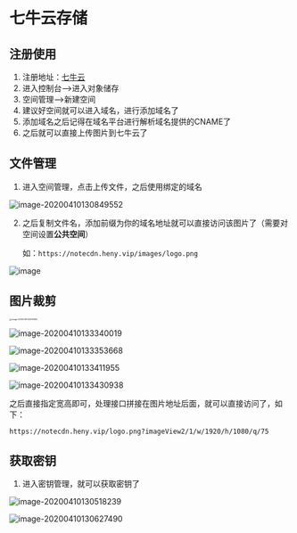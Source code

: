 # 七牛云存储

## 注册使用

1. 注册地址：[七牛云](https://portal.qiniu.com/signup)
2. 进入控制台-->进入对象储存
3. 空间管理-->新建空间
4. 建议好空间就可以进入域名，进行添加域名了
5. 添加域名之后记得在域名平台进行解析域名提供的CNAME了
6. 之后就可以直接上传图片到七牛云了

## 文件管理

1. 进入空间管理，点击上传文件，之后使用绑定的域名

![image-20200410130849552](https://notecdn.heny.vip/images/七牛云cdn加速图片_03.png)

2. 之后复制文件名，添加前缀为你的域名地址就可以直接访问该图片了（需要对空间设置**公共空间**）

   如：`https://notecdn.heny.vip/images/logo.png`

![image](https://notecdn.heny.vip/images/七牛云cdn加速图片_09.png)

## 图片裁剪

<img src="https://notecdn.heny.vip/images/七牛云cdn加速图片_04.png" alt="image-20200410133310805" style="zoom:25%;" />

![image-20200410133340019](https://notecdn.heny.vip/images/七牛云cdn加速图片_05.png)

![image-20200410133353668](https://notecdn.heny.vip/images/七牛云cdn加速图片_06.png)

![image-20200410133411955](https://notecdn.heny.vip/images/七牛云cdn加速图片_07.png)

![image-20200410133430938](https://notecdn.heny.vip/images/七牛云cdn加速图片_08.png)

之后直接指定宽高即可，处理接口拼接在图片地址后面，就可以直接访问了，如下：

`https://notecdn.heny.vip/logo.png?imageView2/1/w/1920/h/1080/q/75`

## 获取密钥

1. 进入密钥管理，就可以获取密钥了

![image-20200410130518239](https://notecdn.heny.vip/images/七牛云cdn加速图片_01.png)

![image-20200410130627490](https://notecdn.heny.vip/images/七牛云cdn加速图片_02.png)




